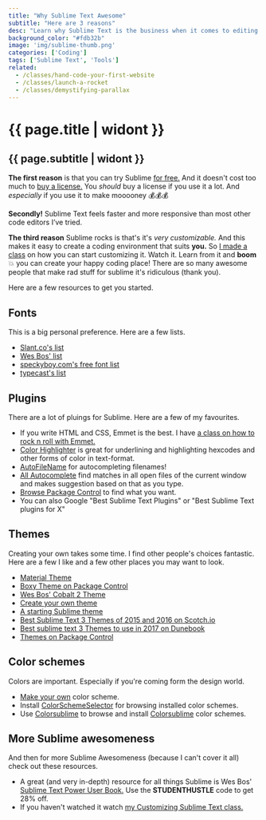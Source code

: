 ```yaml
---
title: "Why Sublime Text Awesome"
subtitle: "Here are 3 reasons"
desc: "Learn why Sublime Text is the business when it comes to editing code."
background_color: "#fdb32b"
image: 'img/sublime-thumb.png'
categories: ['Coding']
tags: ['Sublime Text', 'Tools']
related:
  - /classes/hand-code-your-first-website
  - /classes/launch-a-rocket
  - /classes/demystifying-parallax
---
```

# {{ page.title | widont }}
## {{ page.subtitle | widont }}

**The first reason** is that you can try Sublime [for free.](https://www.sublimetext.com) And it doesn't cost too much to [buy a license.](https://www.sublimetext.com/buy) You _should_ buy a license if you use it a lot. And _especially_ if you use it to make mooooney 💰💰💰

**Secondly!** Sublime Text feels faster and more responsive than most other code editors I’ve tried.

**The third reason** Sublime rocks is that's it's _very customizable._ And this makes it easy to create a coding environment that suits __you.__ So [I made a class](http://skl.sh/2wqklVd) on how you can start customizing it. Watch it. Learn from it and __boom__ 💥 you can create your happy coding place! There are so many awesome people that make rad stuff for sublime it's ridiculous (thank you).

Here are a few resources to get you started.

## Fonts
This is a big personal preference. Here are a few lists.

- [Slant.co's list](https://www.slant.co/topics/67/~best-programming-fonts)
- [Wes Bos' list](http://wesbos.com/programming-fonts/)
- [speckyboy.com's free font list](https://speckyboy.com/best-free-fonts-coding/)
- [typecast's list](http://typecast.com/blog/10-fonts-for-code)

## Plugins
There are a lot of pluings for Sublime. Here are a few of my favourites.

- If you write HTML and CSS, Emmet is the best. I have [a class on how to rock n roll with Emmet.](http://skl.sh/2vMvcub)
- [Color Highlighter](https://github.com/Monnoroch/ColorHighlighter) is great for underlining and highlighting hexcodes and other forms of color in text-format.
- [AutoFileName](https://github.com/BoundInCode/AutoFileName) for autocompleting filenames!
- [All Autocomplete](https://github.com/alienhard/SublimeAllAutocomplete) find matches in all open files of the current window and makes suggestion based on that as you type.
- [Browse Package Control](https://packagecontrol.io/) to find what you want.
- You can also Google "Best Sublime Text Plugins" or "Best Sublime Text plugins for X"

## Themes
Creating your own takes some time. I find other people's choices fantastic. Here are a few I like and a few other places you may want to look.

- [Material Theme](https://github.com/equinusocio/material-theme)
- [Boxy Theme on Package Control](https://packagecontrol.io/packages/Boxy%20Theme)
- [Wes Bos' Cobalt 2 Theme](https://github.com/wesbos/cobalt2)
- [Create your own theme](https://www.sublimetext.com/docs/3/themes.html)
- [A starting Sublime theme](https://github.com/buymeasoda/soda-theme/)
- [Best Sublime Text 3 Themes of 2015 and 2016 on Scotch.io](https://scotch.io/bar-talk/best-sublime-text-3-themes-of-2015-and-2016)
- [Best sublime text 3 Themes to use in 2017 on Dunebook](https://www.dunebook.com/best-sublime-text-3-themes-to-use-in-2017/)
- [Themes on Package Control](https://packagecontrol.io/search/theme)

## Color schemes
Colors are important. Especially if you're coming form the design world.

- [Make your own](http://tmtheme-editor.herokuapp.com/) color scheme.
- Install [Color​Scheme​Selector](https://packagecontrol.io/packages/ColorSchemeSelector) for browsing installed color schemes.
- Use [Colorsublime](https://github.com/Colorsublime/Colorsublime-Plugin) to browse and install [Colorsublime](https://colorsublime.github.io/) color schemes.

## More Sublime awesomeness
And then for more Sublime Awesomeness (because I can't cover it all) check out these resources.

- A great (and very in-depth) resource for all things Sublime is Wes Bos' [Sublime Text Power User Book.](http://bit.ly/2xJuH2U) Use the __STUDENTHUSTLE__ code to get 28% off.
- If you haven't watched it watch [my Customizing Sublime Text class.](http://skl.sh/2wqklVd)